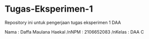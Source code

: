 # Tugas-Eksperimen-1
Repository ini untuk pengerjaan tugas eksperimen 1 DAA 

Nama : Daffa Maulana Haekal
/nNPM : 2106652083
/nKelas : DAA C
